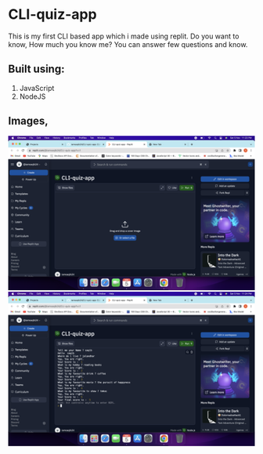 # CLI-quiz-app

This is my first CLI based app which i made using replit. Do you want to know, How much you know me? You can answer few questions and know.

## Built using:

1. JavaScript
2. NodeJS

## Images,

![](Screenshot1.png)
![](Screenshot2.png)
